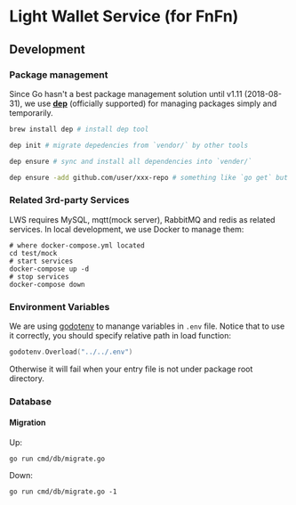 Light Wallet Service (for FnFn)
==========

Development
----------

### Package management

Since Go hasn't a best package management solution until v1.11 (2018-08-31), we use [**dep**](https://golang.github.io/dep) (officially supported) for managing packages simply and temporarily.

~~~bash
brew install dep # install dep tool

dep init # migrate depedencies from `vendor/` by other tools

dep ensure # sync and install all dependencies into `vender/`

dep ensure -add github.com/user/xxx-repo # something like `go get` but fetch package into `vendor/` and update Gopkg.toml/Gopkg.lock file
~~~

### Related 3rd-party Services

LWS requires MySQL, mqtt(mock server), RabbitMQ and redis as related services. In local development, we use Docker to manage them:

~~~shell
# where docker-compose.yml located
cd test/mock
# start services
docker-compose up -d
# stop services
docker-compose down
~~~

### Environment Variables

We are using [godotenv](https://github.com/joho/godotenv) to manange variables in `.env` file. Notice that to use it correctly, you should specify relative path in load function:

~~~go
godotenv.Overload("../../.env")
~~~

Otherwise it will fail when your entry file is not under package root directory.

### Database

#### Migration

Up:

~~~
go run cmd/db/migrate.go
~~~

Down:

~~~
go run cmd/db/migrate.go -1
~~~
